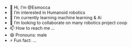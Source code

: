 - 👋 Hi, I’m @Esmocca
- 👀 I’m interested in Humanoid robotics
- 🌱 I’m currently learning machine learning & Ai
- 💞️ I’m looking to collaborate on many robotics project coop
- 📫 How to reach me ...
- 😄 Pronouns: male
- ⚡ Fun fact: ...

<!---
Esmocca/Esmocca is a ✨ special ✨ repository because its `README.md` (this file) appears on your GitHub profile.
You can click the Preview link to take a look at your changes.
--->
